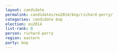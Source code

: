 ```yaml
---
layout: candidate
permalink: candidates/eu2014/bnp/richard-perry/
categories: candidate bnp
election: eu2014
list-rank: 0
person: richard-perry
region: eastern
party: bnp
---
```

